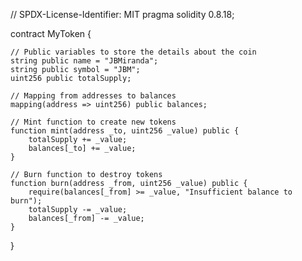// SPDX-License-Identifier: MIT
pragma solidity 0.8.18;

contract MyToken {

    // Public variables to store the details about the coin
    string public name = "JBMiranda";
    string public symbol = "JBM";
    uint256 public totalSupply;

    // Mapping from addresses to balances
    mapping(address => uint256) public balances;

    // Mint function to create new tokens
    function mint(address _to, uint256 _value) public {
        totalSupply += _value;
        balances[_to] += _value;
    }

    // Burn function to destroy tokens
    function burn(address _from, uint256 _value) public {
        require(balances[_from] >= _value, "Insufficient balance to burn");
        totalSupply -= _value;
        balances[_from] -= _value;
    }
}
